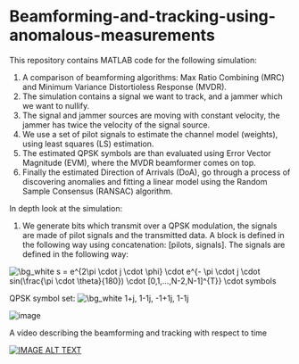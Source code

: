 # Beamforming-and-tracking-using-anomalous-measurements

This repository contains MATLAB code for the following simulation:
1. A comparison of beamforming algorithms: Max Ratio Combining (MRC) and Minimum Variance Distortioless Response (MVDR).
2. The simulation contains a signal we want to track, and a jammer which we want to nullify.
3. The signal and jammer sources are moving with constant velocity, the jammer has twice the velocity of the signal source.
4. We use a set of pilot signals to estimate the channel model (weights), using least squares (LS) estimation.
5. The estimated QPSK symbols are than evaluated using Error Vector Magnitude (EVM), where the MVDR beamformer comes on top.
6. Finally the estimated Direction of Arrivals (DoA), go through a process of discovering anomalies and fitting a linear model using the Random Sample Consensus (RANSAC) algorithm. 

In depth look at the simulation:

1. We generate bits which transmit over a QPSK modulation, the signals are made of pilot signals and the transmitted data. 
A block is defined in the following way using concatenation: [pilots, signals]. 
The signals are defined in the following way: 

<img src="https://latex.codecogs.com/png.image?\dpi{110}&space;\bg_white&space;s&space;=&space;e^{2\pi&space;\cdot&space;j&space;\cdot&space;\phi}&space;\cdot&space;e^{-&space;\pi&space;\cdot&space;j&space;\cdot&space;sin(\frac{\pi&space;\cdot&space;\theta}{180})&space;\cdot&space;[0,1,...,N-2,N-1]^{T}}&space;\cdot&space;symbols" title="\bg_white s = e^{2\pi \cdot j \cdot \phi} \cdot e^{- \pi \cdot j \cdot sin(\frac{\pi \cdot \theta}{180}) \cdot [0,1,...,N-2,N-1]^{T}} \cdot symbols" />

QPSK symbol set:
<img src="https://latex.codecogs.com/png.image?\dpi{110}&space;\bg_white&space;1&plus;j,&space;1-1j,&space;-1&plus;1j,&space;1-1j" title="\bg_white 1+j, 1-1j, -1+1j, 1-1j" />

![image](https://user-images.githubusercontent.com/60748408/150105145-57990d96-8ed5-4209-9538-1278fda34ae6.png)


A video describing the beamforming and tracking with respect to time

[![IMAGE ALT TEXT](https://img.youtube.com/vi/bOLJTF90Vzs/0.jpg)](https://youtu.be/bOLJTF90Vzs)
